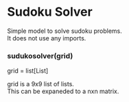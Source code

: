 # Sudoku Solver
   
Simple model to solve sudoku problems.  
It does not use any imports.  


### sudukosolver(grid)    
grid = list[List]
  
grid is a 9x9 list of lists.  
This can be expaneded to a nxn matrix.  
